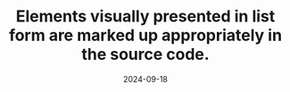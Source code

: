 ---
N: '228'
Rubrique: Structure et code
title: Elements visually presented in list form are marked up appropriately in the source code.
abstract: 
categories: ["Code and structure"]
agrege: O4228-E073
opquast: '4 228'
indiceebook: '73'
description: "Rule n° 073"
before: "072"
weight: "073"
after: "074"
actif: '1'
layout: rules
date: 2024-09-18
tags: ["", ""]
objectif: ["", ""]
Meo: [""]
Controle: [""
]
Source: ["Opquast"]
Referentiel: [""]
Steps: ["Production"]
---